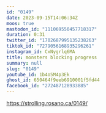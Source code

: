 ```yaml
---
id: "0149"
date: 2023-09-15T14:06:34Z
moos: true
mastodon_id: "111069550457718317"
duration: 0:31
twitter_id: "1702687995135238263"
tiktok_id: "7279056168935296261"
instagram_id: CxNygrlq6MA
title: monsters blocking progress
summary: null
slug: "0149"
youtube_id: 1b4o5M4p3Ek
ghost_id: 650464f9eeb6910001f5fd44
facebook_id: "272487128933885"
---
```

https://strolling.rosano.ca/0149/
